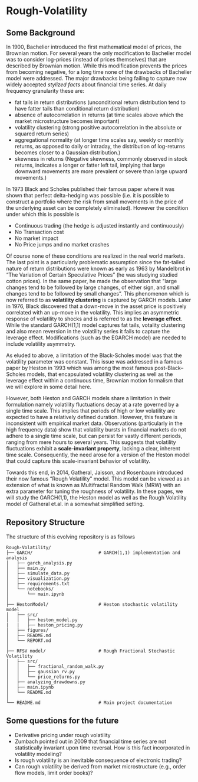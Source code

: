# Rough-Volatility

## Some Background

In 1900, Bachelier introduced the first mathematical model of prices, the Brownian motion. For several years the only modification to Bachelier model was to consider log-prices (instead of prices themselves) that are described by Brownian motion. While this modification prevents the prices from becoming negative, for a long time none of the drawbacks of Bachelier model were addressed. The major drawbacks being failing to capture now widely accepted *stylized facts* about financial time series. At daily frequency granularity these are:

 - fat tails in return distributions (unconditional return distribution tend to have fatter tails than conditional return distribution)
 - absence of autocorrelation in returns (at time scales above which the market microstructure becomes important)
 - volatility clustering (strong positive autocorrelation in the absolute or squared return series)
 - aggregational normality (at longer time scales say, weekly or monthly
returns, as opposed to daily or intraday, the distribution of
log-returns becomes closer to a Gaussian distribution.)
 - skewness in returns (Negative skewness, commonly observed in stock returns, indicates a longer or fatter left tail, implying that large downward movements are more prevalent or severe than large upward movements.)
 
 In 1973 Black and Scholes published their famous paper where it was shown that perfect delta-hedging was possible (i.e. it is possible to construct a portfolio where the risk from small movements in the price of the underlying asset can be completely eliminated). However the condition under which this is possible is

- Continuous trading (the hedge is adjusted instantly and continuously)
- No Transaction cost 
- No market impact 
- No Price jumps and no market crashes

Of course none of these conditions are realized in the real world markets. The last point is a particularly problematic assumption since the fat-tailed nature of return distributions were known as early as 1963 by Mandelbrot in “The Variation of Certain Speculative Prices” (he was studying studied cotton prices). In the same paper, he made the observation that "large changes tend to be followed by large changes, of either sign, and small changes tend to be followed by small changes”. This phenomenon which is now referred to as **volatility clustering** is captured by GARCH models. Later in 1976, Black discovered that a down-move in the asset price is positively correlated with an up-move in the volatility. This implies an asymmetric response of volatility to shocks and is referred to as the **leverage effect**. While the standard GARCH(1,1) model captures fat tails, votality clustering and also mean reversion in the volatility series it fails to capture the leverage effect. Modifications (such as the EGARCH model) are needed to include volatility asymmetry.

As eluded to above, a limitation of the Black-Scholes model was that the volatility parameter was constant. This issue was addressed in a famous paper by Heston in 1993 which was among the most famous post-Black–Scholes models, that encapsulated volatility clustering as well as the leverage effect within a continuous time, Brownian motion formalism that we will explore in some detail here. 

However, both Heston and GARCH models share a limitation in their formulation namely volatility fluctuations decay at a rate governed by a single time scale. This implies that periods of high or low volatility are expected to have a relatively defined duration. However, this feature is inconsistent with empirical market data. Observations (particularly in the high frequency data) show that volatility bursts in financial markets do not adhere to a single time scale, but can persist for vastly different periods, ranging from mere hours to several years. This suggests that volatility fluctuations exhibit a **scale-invariant property**, lacking a clear, inherent time scale. Consequently, the need arose for a version of the Heston model that could capture this scale-invariant behavior of volatility.

Towards this end, in 2014, Gatheral, Jaisson, and Rosenbaum introduced their now famous “Rough Volatility” model. This model can be viewed as an extension of what is known as Multifractal Random Walk (MRW) with an extra parameter for tuning the roughness of volatility. In these pages, we will study the GARCH(1,1), the Heston model as well as the Rough Volatility model of Gatheral et.al. in a somewhat simplified setting. 

## Repository Structure

The structure of this evolving repository is as follows
```
Rough-Volatility/
├── GARCH/                         # GARCH(1,1) implementation and analysis
│   ├── garch_analysis.py
│   ├── main.py
│   ├── simulate_data.py
│   ├── visualization.py
│   ├── requirements.txt
│   └── notebooks/
│       └── main.ipynb
│
├── HestonModel/                   # Heston stochastic volatility model
│   ├── src/
│   │   ├── heston_model.py
|   |   ├── heston_pricing.py
│   ├── figures/
│   ├── README.md
│   └── REPORT.md
│
├── RFSV model/                    # Rough Fractional Stochastic Volatility
│   ├── src/
│   │   ├── fractional_random_walk.py
│   │   ├── gaussian_rv.py
│   │   └── price_returns.py
│   ├── analyzing_drawdowns.py
│   ├── main.ipynb
│   └── README.md
│
└── README.md                      # Main project documentation
```


## Some questions for the future

* Derivative pricing under rough volatility
* Zumbach pointed out in 2009 that financial time series are not statistically invariant upon time reversal. How is this fact incorporated in volatility modeling?
* Is rough volatility is an inevitable consequence of electronic trading?
* Can rough volatility be derived from market microstructure (e.g., order flow models, limit order books)?